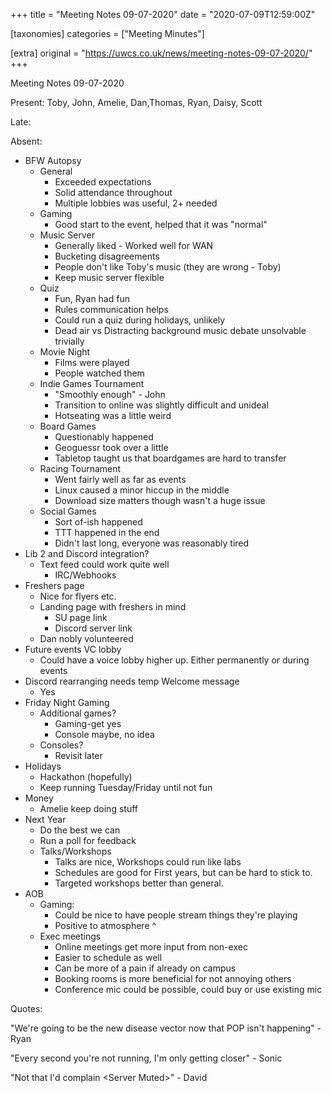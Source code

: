 +++
title = "Meeting Notes 09-07-2020"
date = "2020-07-09T12:59:00Z"

[taxonomies]
categories = ["Meeting Minutes"]

[extra]
original = "https://uwcs.co.uk/news/meeting-notes-09-07-2020/"
+++

<p>Meeting Notes 09-07-2020</p>

<!-- more -->

Present: Toby, John, Amelie, Dan,Thomas, Ryan, Daisy, Scott

Late:

Absent:

  - BFW Autopsy
      - General
          - Exceeded expectations
          - Solid attendance throughout
          - Multiple lobbies was useful, 2+ needed
      - Gaming
          - Good start to the event, helped that it was "normal"
      - Music Server
          - Generally liked - Worked well for WAN
          - Bucketing disagreements
          - People don't like Toby's music (they are wrong - Toby)
          - Keep music server flexible
      - Quiz
          - Fun, Ryan had fun
          - Rules communication helps
          - Could run a quiz during holidays, unlikely
          - Dead air vs Distracting background music debate unsolvable trivially
      - Movie Night
          - Films were played
          - People watched them
      - Indie Games Tournament
          - "Smoothly enough" - John
          - Transition to online was slightly difficult and unideal
          - Hotseating was a little weird
      - Board Games
          - Questionably happened
          - Geoguessr took over a little
          - Tabletop taught us that boardgames are hard to transfer
      - Racing Tournament
          - Went fairly well as far as events
          - Linux caused a minor hiccup in the middle
          - Download size matters though wasn't a huge issue
      - Social Games
          - Sort of-ish happened
          - TTT happened in the end
          - Didn't last long, everyone was reasonably tired
  - Lib 2 and Discord integration?
      - Text feed could work quite well
          - IRC/Webhooks
  - Freshers page
      - Nice for flyers etc.
      - Landing page with freshers in mind
          - SU page link
          - Discord server link
      - Dan nobly volunteered
  - Future events VC lobby
      - Could have a voice lobby higher up. Either permanently or during events
  - Discord rearranging needs temp Welcome message
      - Yes
  - Friday Night Gaming
      - Additional games?
          - Gaming-get yes
          - Console maybe, no idea
      - Consoles?
          - Revisit later
  - Holidays
      - Hackathon (hopefully)
      - Keep running Tuesday/Friday until not fun
  - Money
      - Amelie keep doing stuff
  - Next Year
      - Do the best we can
      - Run a poll for feedback
      - Talks/Workshops
          - Talks are nice, Workshops could run like labs
          - Schedules are good for First years, but can be hard to stick to.
          - Targeted workshops better than general.
  - AOB
      - Gaming:
          - Could be nice to have people stream things they're playing
          - Positive to atmosphere ^
      - Exec meetings
          - Online meetings get more input from non-exec
          - Easier to schedule as well
          - Can be more of a pain if already on campus
          - Booking rooms is more beneficial for not annoying others
          - Conference mic could be possible, could buy or use existing mic

Quotes:

"We're going to be the new disease vector now that POP isn't happening" - Ryan

"Every second you're not running, I'm only getting closer" - Sonic

"Not that I'd complain \<Server Muted\>" - David

